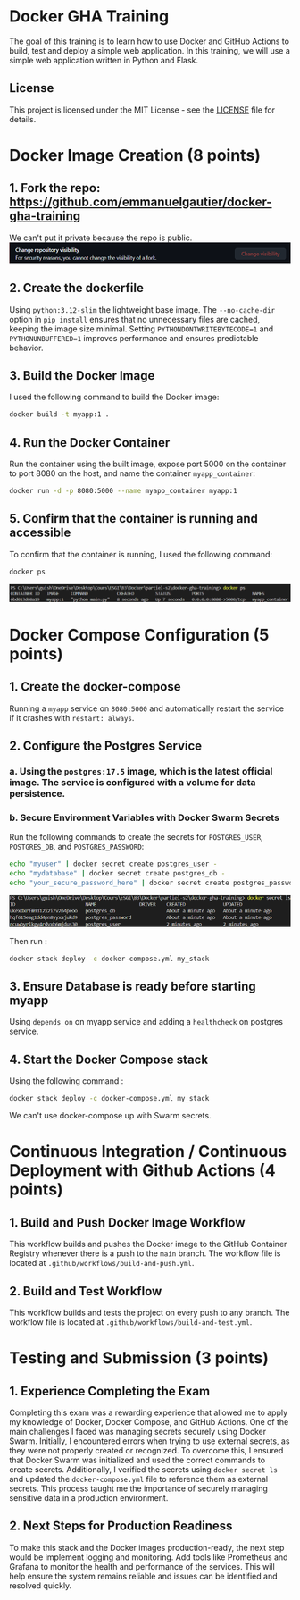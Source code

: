 # Docker GHA Training

The goal of this training is to learn how to use Docker and GitHub Actions to build, test and deploy a simple web application. In this training, we will use a simple web application written in Python and Flask.

## License

This project is licensed under the MIT License - see the [LICENSE](LICENSE) file for details.

# Docker Image Creation (8 points)

## 1. Fork the repo: https://github.com/emmanuelgautier/docker-gha-training
We can't put it private because the repo is public.
![alt text](fork.png)

## 2. Create the dockerfile
Using `python:3.12-slim` the lightweight base image. The `--no-cache-dir` option in `pip install` ensures that no unnecessary files are cached, keeping the image size minimal. Setting `PYTHONDONTWRITEBYTECODE=1` and `PYTHONUNBUFFERED=1` improves performance and ensures predictable behavior.

## 3. Build the Docker Image
I used the following command to build the Docker image:
```bash
docker build -t myapp:1 .
```

## 4. Run the Docker Container
Run the container using the built image, expose port 5000 on the container to port 8080 on the host, and name the container `myapp_container`:
```bash
docker run -d -p 8080:5000 --name myapp_container myapp:1
```

## 5. Confirm that the container is running and accessible
To confirm that the container is running, I used the following command:
```bash
docker ps
```
![alt text](docker-ps.png)

# Docker Compose Configuration (5 points)

## 1. Create the docker-compose
Running a `myapp` service on `8080:5000` and automatically restart the service if it crashes with `restart: always`.

## 2. Configure the Postgres Service
### a. Using the `postgres:17.5` image, which is the latest official image. The service is configured with a volume for data persistence.  

### b. Secure Environment Variables with Docker Swarm Secrets

Run the following commands to create the secrets for `POSTGRES_USER`, `POSTGRES_DB`, and `POSTGRES_PASSWORD`:
```bash
echo "myuser" | docker secret create postgres_user -
echo "mydatabase" | docker secret create postgres_db -
echo "your_secure_password_here" | docker secret create postgres_password -
```
![alt text](docker-secrets.png)

Then run :
```bash
docker stack deploy -c docker-compose.yml my_stack
```

## 3. Ensure Database is ready before starting myapp

Using `depends_on` on myapp service and adding a `healthcheck` on postgres service.

## 4. Start the Docker Compose stack
Using the following command :
```bash 
docker stack deploy -c docker-compose.yml my_stack
```
We can't use docker-compose up with Swarm secrets.

# Continuous Integration / Continuous Deployment with Github Actions (4 points)

## 1. Build and Push Docker Image Workflow
This workflow builds and pushes the Docker image to the GitHub Container Registry whenever there is a push to the `main` branch. The workflow file is located at `.github/workflows/build-and-push.yml`.

## 2. Build and Test Workflow
This workflow builds and tests the project on every push to any branch. The workflow file is located at `.github/workflows/build-and-test.yml`.

# Testing and Submission (3 points)

## 1. Experience Completing the Exam
Completing this exam was a rewarding experience that allowed me to apply my knowledge of Docker, Docker Compose, and GitHub Actions. One of the main challenges I faced was managing secrets securely using Docker Swarm. Initially, I encountered errors when trying to use external secrets, as they were not properly created or recognized. To overcome this, I ensured that Docker Swarm was initialized and used the correct commands to create secrets. Additionally, I verified the secrets using `docker secret ls` and updated the `docker-compose.yml` file to reference them as external secrets. This process taught me the importance of securely managing sensitive data in a production environment.

## 2. Next Steps for Production Readiness
To make this stack and the Docker images production-ready, the next step would be implement logging and monitoring. Add tools like Prometheus and Grafana to monitor the health and performance of the services. This will help ensure the system remains reliable and issues can be identified and resolved quickly.